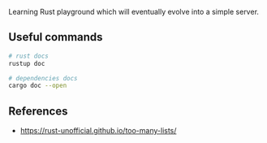 Learning Rust playground which will eventually evolve into a simple server.

## Useful commands

```bash
# rust docs
rustup doc

# dependencies docs
cargo doc --open
```

## References

- https://rust-unofficial.github.io/too-many-lists/
